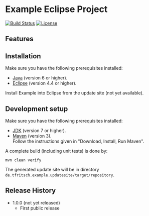 # Example Eclipse Project

[![Build Status](https://travis-ci.org/thomas-fritsch/example.svg?branch=master)](https://travis-ci.org/thomas-fritsch/example)
[![License](https://img.shields.io/badge/license-GPL%203.0-blue.svg)](http://www.gnu.org/licenses/gpl-3.0)

## Features

## Installation

Make sure you have the following prerequisites installed:
* [Java](https://www.java.com/) (version 6 or higher).
* [Eclipse](http://www.eclipse.org) (version 4.4 or higher).
  
Install Example into Eclipse from the update site (not yet available).

## Development setup

Make sure you have the following prerequisites installed:
* [JDK](http://www.oracle.com/technetwork/java/javase/downloads/) (version 7 or higher).
* [Maven](http://maven.apache.org/) (version 3).  
  Follow the instructions given in "Download, Install, Run Maven".

A complete build (including unit tests) is done by:

    mvn clean verify

The generated update site will be in directory `de.tfritsch.example.updatesite/target/repository`.

## Release History

* 1.0.0 (not yet released)
  - First public release
